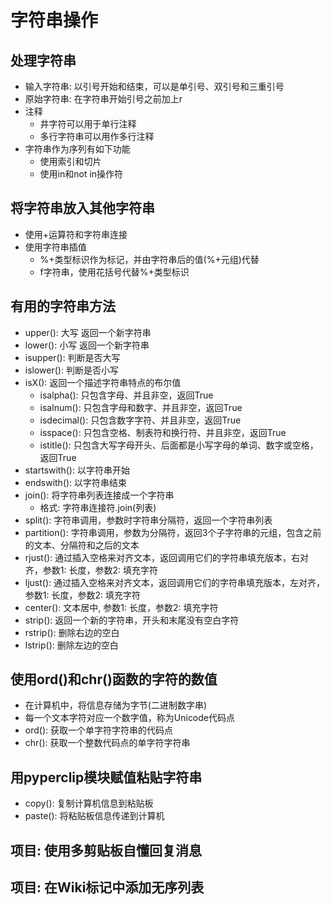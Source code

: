 # 字符串操作
## 处理字符串
- 输入字符串: 以引号开始和结束，可以是单引号、双引号和三重引号
- 原始字符串: 在字符串开始引号之前加上r
- 注释
    - 井字符可以用于单行注释
    - 多行字符串可以用作多行注释
- 字符串作为序列有如下功能
    - 使用索引和切片
    - 使用in和not in操作符
## 将字符串放入其他字符串
- 使用+运算符和字符串连接
- 使用字符串插值
    - %+类型标识作为标记，并由字符串后的值(%+元组)代替
    - f字符串，使用花括号代替%+类型标识
## 有用的字符串方法
- upper(): 大写 返回一个新字符串
- lower(): 小写 返回一个新字符串
- isupper(): 判断是否大写
- islower(): 判断是否小写
- isX(): 返回一个描述字符串特点的布尔值
    - isalpha(): 只包含字母、并且非空，返回True
    - isalnum(): 只包含字母和数字、并且非空，返回True
    - isdecimal(): 只包含数字字符、并且非空，返回True
    - isspace(): 只包含空格、制表符和换行符、并且非空，返回True
    - istitle(): 只包含大写字母开头、后面都是小写字母的单词、数字或空格，返回True
- startswith(): 以字符串开始
- endswith(): 以字符串结束
- join(): 将字符串列表连接成一个字符串
    - 格式: 字符串连接符.join(列表)
- split(): 字符串调用，参数时字符串分隔符，返回一个字符串列表
- partition(): 字符串调用，参数为分隔符，返回3个子字符串的元组，包含之前的文本、分隔符和之后的文本
- rjust():  通过插入空格来对齐文本，返回调用它们的字符串填充版本，右对齐，参数1: 长度，参数2: 填充字符
- ljust(): 通过插入空格来对齐文本，返回调用它们的字符串填充版本，左对齐，参数1: 长度，参数2: 填充字符
- center(): 文本居中, 参数1: 长度，参数2: 填充字符
- strip(): 返回一个新的字符串，开头和末尾没有空白字符
- rstrip(): 删除右边的空白
- lstrip(): 删除左边的空白
## 使用ord()和chr()函数的字符的数值
- 在计算机中，将信息存储为字节(二进制数字串)
- 每一个文本字符对应一个数字值，称为Unicode代码点
- ord(): 获取一个单字符字符串的代码点
- chr(): 获取一个整数代码点的单字符字符串
## 用pyperclip模块赋值粘贴字符串
- copy(): 复制计算机信息到粘贴板
- paste(): 将粘贴板信息传递到计算机
## 项目: 使用多剪贴板自懂回复消息
## 项目: 在Wiki标记中添加无序列表